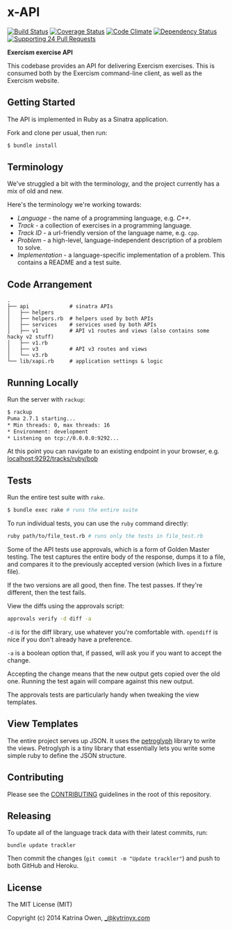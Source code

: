 # x-API

[![Build Status](https://travis-ci.org/exercism/x-api.svg?branch=master)](https://travis-ci.org/exercism/x-api)
[![Coverage Status](https://coveralls.io/repos/exercism/x-api/badge.svg)](https://coveralls.io/r/exercism/x-api)
[![Code Climate](https://codeclimate.com/github/exercism/x-api.svg)](https://codeclimate.com/github/exercism/x-api)
[![Dependency Status](https://gemnasium.com/exercism/x-api.svg)](https://gemnasium.com/exercism/x-api)
[![Supporting 24 Pull Requests](https://img.shields.io/badge/Supporting-24%20Pull%20Requests-red.svg)](https://24pullrequests.com)

**Exercism exercise API**

This codebase provides an API for delivering Exercism
exercises. This is consumed both by the Exercism command-line client,
as well as the Exercism website.

## Getting Started

The API is implemented in Ruby as a Sinatra application.

Fork and clone per usual, then run:

```bash
$ bundle install
```

## Terminology

We've struggled a bit with the terminology, and the project currently has a mix of
old and new.

Here's the terminology we're working towards:

* _Language_ - the name of a programming language, e.g. _C++_.
* _Track_ - a collection of exercises in a programming language.
* _Track ID_ - a url-friendly version of the language name, e.g. `cpp`.
* _Problem_ - a high-level, language-independent description of a problem to solve.
* _Implementation_ - a language-specific implementation of a problem. This contains a README and a test suite.

## Code Arrangement

```
.
├── api             # sinatra APIs
│   ├── helpers
│   ├── helpers.rb  # helpers used by both APIs
│   ├── services    # services used by both APIs
│   ├── v1          # API v1 routes and views (also contains some hacky v2 stuff)
│   ├── v1.rb
│   ├── v3          # API v3 routes and views
│   └── v3.rb
└── lib/xapi.rb     # application settings & logic
```

## Running Locally

Run the server with `rackup`:

```bash
$ rackup
Puma 2.7.1 starting...
* Min threads: 0, max threads: 16
* Environment: development
* Listening on tcp://0.0.0.0:9292...
```

At this point you can navigate to an existing endpoint in your browser, e.g.
[localhost:9292/tracks/ruby/bob](http://localhost:9292/tracks/ruby/bob)

## Tests

Run the entire test suite with `rake`.

```bash
$ bundle exec rake # runs the entire suite
```

To run individual tests, you can use the `ruby` command directly:

```bash
ruby path/to/file_test.rb # runs only the tests in file_test.rb
```

Some of the API tests use approvals, which is a form of Golden Master testing.
The test captures the entire body of the response, dumps it to a file, and compares
it to the previously accepted version (which lives in a fixture file).

If the two versions are all good, then fine. The test passes. If they're different,
then the test fails.

View the diffs using the approvals script:

```bash
approvals verify -d diff -a
```

`-d` is for the diff library, use whatever you're comfortable with.
`opendiff` is nice if you don't already have a preference.

`-a` is a boolean option that, if passed, will ask you if you want to accept the change.

Accepting the change means that the new output gets copied over the old one. Running the
test again will compare against this new output.

The approvals tests are particularly handy when tweaking the view templates.

## View Templates

The entire project serves up JSON. It uses the [petroglyph](https://github.com/kytrinyx/petroglyph)
library to write the views. Petroglyph is a tiny library that essentially lets you write some simple
ruby to define the JSON structure.

## Contributing

Please see the [CONTRIBUTING](CONTRIBUTING.md) guidelines in the root of this repository.

## Releasing

To update all of the language track data with their latest commits, run:

```
bundle update trackler
```

Then commit the changes (`git commit -m "Update trackler"`) and push to both GitHub and Heroku.

## License

The MIT License (MIT)

Copyright (c) 2014 Katrina Owen, _@kytrinyx.com
